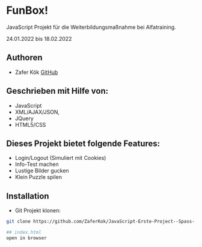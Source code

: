 # FunBox!
JavaScript Projekt für die Weiterbildungsmaßnahme bei Alfatraining.

24.01.2022 bis 18.02.2022

## Authoren
+ Zafer Kök [GitHub](https://github.com/ZaferKok)

## Geschrieben mit Hilfe von:
+ JavaScript
+ XML/AJAX/JSON, 
+ JQuery
+ HTML5/CSS

## Dieses Projekt bietet folgende Features:
+ Login/Logout (Simuliert mit Cookies)
+ Info-Test machen
+ Lustige Bilder gucken
+ Klein Puzzle spilen

## Installation
+ Git Projekt klonen:
```bash
git clone https://github.com/ZaferKok/JavaScript-Erste-Project--Spass-.git

## index.html
open in browser